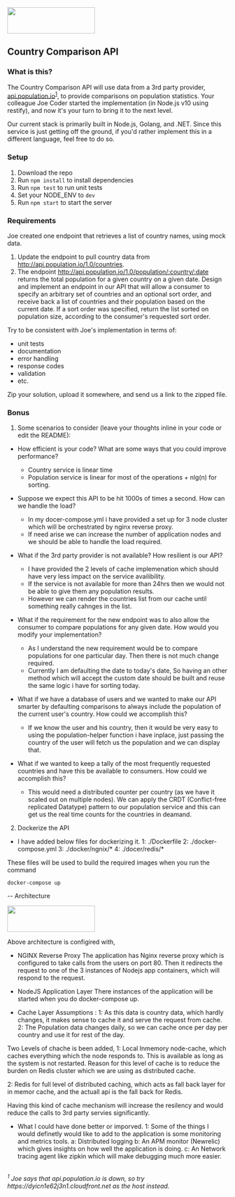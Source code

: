 <img src="atom.png"  width="200" height="60">

## Country Comparison API

### What is this?

The Country Comparison API will use data from a 3rd party provider, [api.population.io](http://api.population.io)<sup>[1](#footnote1)</sup>, to provide comparisons on population statistics.  Your colleague Joe Coder started the implementation (in Node.js v10 using restify), and now it's your turn to bring it to the next level.  

Our current stack is primarily built in Node.js, Golang, and .NET.  Since this service is just getting off the ground, if you'd rather implement this in a different language, feel free to do so.

### Setup

1. Download the repo
2. Run `npm install` to install dependencies
3. Run `npm test` to run unit tests
4. Set your NODE_ENV to `dev`
5. Run `npm start` to start the server

### Requirements

Joe created one endpoint that retrieves a list of country names, using mock data.

1. Update the endpoint to pull country data from http://api.population.io/1.0/countries.
2. The endpoint http://api.population.io/1.0/population/:country/:date returns the total population for a given country on a given date.  Design and implement an endpoint in our API that will allow a consumer to specify an arbitrary set of countries and an optional sort order, and receive back a list of countries and their population based on the current date.  If a sort order was specified, return the list sorted on population size, according to the consumer's requested sort order.

Try to be consistent with Joe's implementation in terms of:
* unit tests
* documentation
* error handling
* response codes
* validation
* etc.

Zip your solution, upload it somewhere, and send us a link to the zipped file.

### Bonus
1. Some scenarios to consider (leave your thoughts inline in your code or edit the README):
  * How efficient is your code?  What are some ways that you could improve performance?
    - Country service is linear time
    - Population service is linear for most of the operations + nlg(n) for sorting.

  * Suppose we expect this API to be hit 1000s of times a second.  How can we handle the load?
    - In my docer-compose.yml i have provided a set up for 3 node cluster which will be orchestrated by nginx reverse proxy.
    - If need arise we can increase the number of application nodes and we should be able to handle the load required. 

  * What if the 3rd party provider is not available?  How resilient is our API?
    - I have provided the 2 levels of cache implemenation which should have very less impact on the service availibility. 
    - If the service is not available for more than 24hrs then we would not be able to give them any population results.
    - However we can render the countries list from our cache until something really cahnges in the list. 

  * What if the requirement for the new endpoint was to also allow the consumer to compare populations for any given date.  How would you modify your implementation?
    - As I understand the new requirement would be to compare populations for one particular day. Then there is not much change required. 
    - Currently I am defaulting the date to today's date, So having an other method which will accept the custom date should be built and reuse the same logic i have for sorting today. 

  * What if we have a database of users and we wanted to make our API smarter by defaulting comparisons to always include the population of the current user's country.  How could we accomplish this?
    - If we know the user and his country, then it would be very easy to using the population-helper function i have inplace, just passing the country of the user will fetch us the population and we can display that.

  * What if we wanted to keep a tally of the most frequently requested countries and have this be available to consumers.  How could we accomplish this?
    - This would need a distributed counter per country (as we have it scaled out on multiple nodes). We can apply the CRDT (Conflict-free replicated Datatype) pattern to our population service and this can get us the real time counts for the countries in deamand. 

2. Dockerize the API
- I have added below files for dockerizing it. 
  1: ./Dockerfile
  2: ./docker-compose.yml
  3: ./docker/ngnix/*
  4: ./docer/redis/*

These files will be used to build the required images when you run the command 
```
docker-compose up
```

-- Architecture

<img src="atom.png"  width="200" height="60">

Above architecture is configired with, 
- NGINX Reverse Proxy
The application has Nginx reverse proxy which is configured to take calls from the users on port 80. 
Then it redirects the request to one of the 3 instances of Nodejs app containers, which will respond to the request.

- NodeJS Application Layer
There instances of the application will be started when you do docker-compose up.

- Cache Layer
Assumptions : 
1: As this data is country data, which hardly changes, it makes sense to cache it and serve the request from cache. 
2: The Population data changes daily, so we can cache once per day per country and use it for rest of the day.

Two Levels of chache is been added, 
1: Local Inmemory node-cache, which caches everything which the node responds to. This is available as long as the system is not restarted. 
Reason for this level of cache is to reduce the burden on Redis cluster which we are using as distributed cache. 

2: Redis for full level of distributed caching, which acts as fall back layer for in memor cache, and the actuall api is the fall back for Redis. 

Having this kind of cache mechanism will increase the resilency and would reduce the calls to 3rd party servies significantly. 


- What I could have done better or imporved. 
1: Some of the things I would definetly would like to add to the application is some monitoring and metrics tools. 
  a: Distributed logging
  b: An APM monitor (Newrelic) which gives insights on how well the application is doing. 
  c: An Network tracing agent like zipkin which will make debugging much more easier.



<br>
<i><a name="footnote1"><sup>1</sup></a> Joe says that api.population.io is down, so try https://dyicn1e62j3n1.cloudfront.net as the host instead.<i>

